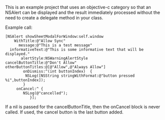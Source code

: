 This is an example project that uses an objective-c category so that an NSAlert can be displayed and the result immediately processed without the need to create a delegate method in your class.

Example call:

	[NSAlert showSheetModalForWindow:self.window
		WithTitle:@"Allow Sync"
		  message:@"This is a test message"
	  informativeText:@"This is some informative text that will be displayed."
	       alertStyle:NSWarningAlertStyle
	cancelButtonTitle:@"Don't Allow"
	otherButtonTitles:@[@"Allow",@"Always Allow"]
	        onDismiss:^(int buttonIndex)  {
			 NSLog([NSString stringWithFormat:@"button pressed %i",buttonIndex]);
			}
		 onCancel:^ {
			NSLog(@"cancelled");
		       }];


If a nil is passed for the cancelButtonTitle, then the onCancel block is never called. If used, the cancel button is the last button added.